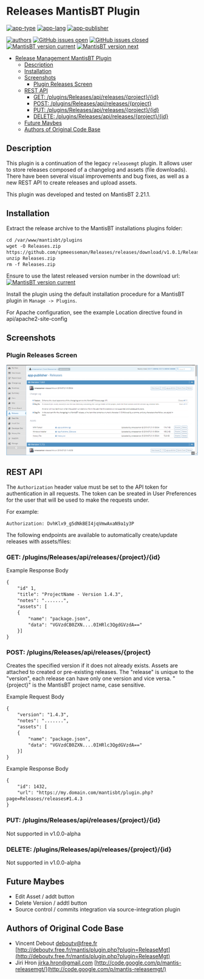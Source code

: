 # Releases MantisBT Plugin

[![app-type](https://img.shields.io/badge/category-mantisbt%20plugins-blue.svg)](https://github.com/spmeesseman)
[![app-lang](https://img.shields.io/badge/language-php-blue.svg)](https://github.com/spmeesseman)
[![app-publisher](https://img.shields.io/badge/%20%20%F0%9F%93%A6%F0%9F%9A%80-app--publisher-e10000.svg)](https://github.com/spmeesseman/app-publisher)

[![authors](https://img.shields.io/badge/authors-scott%20meesseman%20--%20vincent%20debout--%20jiri%20hron-6F02B5.svg?logo=visual%20studio%20code)](https://github.com/spmeesseman)
[![GitHub issues open](https://img.shields.io/github/issues-raw/spmeesseman/Releases.svg?maxAge=2592000&logo=github)](https://github.com/spmeesseman/Releases/issues)
[![GitHub issues closed](https://img.shields.io/github/issues-closed-raw/spmeesseman/Releases.svg?maxAge=2592000&logo=github)](https://github.com/spmeesseman/Releases/issues)
[![MantisBT version current](https://app1.spmeesseman.com/projects/plugins/ApiExtend/api/versionbadge/Releases/current)](https://app1.spmeesseman.com/projects)
[![MantisBT version next](https://app1.spmeesseman.com/projects/plugins/ApiExtend/api/versionbadge/Releases/next)](https://app1.spmeesseman.com/projects)

- [Release Management MantisBT Plugin](#Release-Management-MantisBT-Plugin)
  - [Description](#Description)
  - [Installation](#Installation)
  - [Screenshots](#Screenshots)
    - [Plugin Releases Screen](#Plugin-Releases-Screen)
  - [REST API](#REST-API)
    - [GET: /plugins/Releases/api/releases/{project}/{id}](#GET-pluginsReleasesapireleasesprojectid)
    - [POST: /plugins/Releases/api/releases/{project}](#POST-pluginsReleasesapireleasesproject)
    - [PUT: /plugins/Releases/api/releases/{project}/{id}](#PUT-pluginsReleasesapireleasesprojectid)
    - [DELETE: /plugins/Releases/api/releases/{project}/{id}](#DELETE-pluginsReleasesapireleasesprojectid)
  - [Future Maybes](#Future-Maybes)
  - [Authors of Original Code Base](#Authors-of-Original-Code-Base)

## Description

This plugin is a continuation of the legacy `releasemgt` plugin.  It allows user to store releases composed of a changelog and assets (file downloads).  There have been several visual improvements and bug fixes, as well as a new REST API to create releases and upload assets.

This plugin was developed and tested on MantisBT 2.21.1.

## Installation

Extract the release archive to the MantisBT installations plugins folder:

    cd /var/www/mantisbt/plugins
    wget -O Releases.zip https://github.com/spmeesseman/Releases/releases/download/v1.0.1/Releases.zip
    unzip Releases.zip
    rm -f Releases.zip

Ensure to use the latest released version number in the download url: [![MantisBT version current](https://app1.spmeesseman.com/projects/plugins/ApiExtend/api/versionbadge/Releases/current)](https://app1.spmeesseman.com/projects)

Install the plugin using the default installation procedure for a MantisBT plugin in `Manage -> Plugins`.

For Apache configuration, see the example Location directive found in api/apache2-site-config

## Screenshots

### Plugin Releases Screen

![Release Page](res/releases.png "Plugin releases screen")

## REST API

The `Authorization` header value must be set to the API token for authentication in all requests.  The token can be sreated in User Preferences for the user that will be used to make the requests under.

For example:

    Authorization: DvhKlx9_g5dNkBEI4jqVmwAxaN9a1y3P

The following endpoints are available to automatically create/update releases with assets/files:

### GET: /plugins/Releases/api/releases/{project}/{id}

Example Response Body

    {
        "id" 1,
        "title": "ProjectName - Version 1.4.3",
        "notes": ".......",
        "assets": [
        {
            "name": "package.json",
            "data": "VGVzdCB0ZXN....0IHRlc3QgdGVzdA=="
        }]
    }

### POST: /plugins/Releases/api/releases/{project}

Creates the specified version if it does not already exists.  Assets are attached to created or pre-existing releases.  The "release" is unique to the "version", each release can have only one version and vice versa.  "{project}" is the MantisBT project name, case sensitive.

Example Request Body

    {
        "version": "1.4.3",
        "notes": ".......",
        "assets": [
        {
            "name": "package.json",
            "data": "VGVzdCB0ZXN....0IHRlc3QgdGVzdA=="
        }]
    }

Example Response Body

    {
        "id": 1432,
        "url": "https://my.domain.com/mantisbt/plugin.php?page=Releases/releases#1.4.3
    }

### PUT: /plugins/Releases/api/releases/{project}/{id}

Not supported in v1.0.0-alpha

### DELETE: /plugins/Releases/api/releases/{project}/{id}

Not supported in v1.0.0-alpha

## Future Maybes

- Edit Asset / addt button
- Delete Version / addtl button
- Source control / commits integration via source-integration plugin

## Authors of Original Code Base

- Vincent Debout <deboutv@free.fr>
  [http://deboutv.free.fr/mantis/plugin.php?plugin=ReleaseMgt](http://deboutv.free.fr/mantis/plugin.php?plugin=ReleaseMgt)
- Jiri Hron <jirka.hron@gmail.com>
  [http://code.google.com/p/mantis-releasemgt/](http://code.google.com/p/mantis-releasemgt/)
